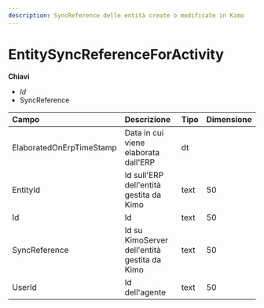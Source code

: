 ```yaml
---
description: SyncReference delle entità create o modificate in Kimo
---
```


# EntitySyncReferenceForActivity

**Chiavi**

* _Id_
* SyncReference

| Campo | Descrizione | Tipo | Dimensione |
| :--- | :--- | :--- | :--- |
| ElaboratedOnErpTimeStamp | Data in cui viene elaborata dall'ERP | dt |  |
| EntityId | Id sull'ERP dell'entità gestita da Kimo | text | 50 |
| Id | Id | text | 50 |
| SyncReference | Id su KimoServer dell'entità gestita da Kimo | text | 50 |
| UserId | Id dell'agente | text | 50 |

